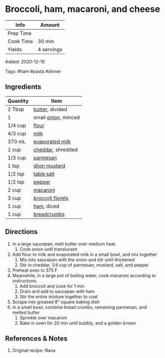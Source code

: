 # Broccoli, ham, macaroni, and cheese

| Info      | Amount     |
| --------- | ---------- |
| Prep Time |            |
| Cook Time | 30 min     |
| Yields    | 4 servings |

Added: 2020-12-19

Tags: #ham #pasta #dinner

## Ingredients

| Quantity | Item                                                  |
| -------- | ----------------------------------------------------- |
| 2 Tbsp   | [butter](../_ingredients/butter.md), divided          |
| 1        | small [onion](../_ingredients/onion.md), minced       |
| 1/4 cup  | [flour](../_ingredients/flour.md)                     |
| 4/3 cup  | [milk](../_ingredients/milk.md)                       |
| 370 mL   | [evaporated milk](../_ingredients/evaporated-milk.md) |
| 1 cup    | [cheddar](../_ingredients/cheddar.md), shredded       |
| 1/3 cup  | [parmesan](../_ingredients/parmesan.md)               |
| 1 tsp    | [dijon mustard](../_ingredients/dijon%20mustard.md)   |
| 1/2 tsp  | [table salt](../_ingredients/table%20salt.md)         |
| 1/2 tsp  | [pepper](../_ingredients/pepper.md)                   |
| 2 cup    | [macaroni](../_ingredients/macaroni.md)               |
| 3 cup    | [broccoli florets](../_ingredients/broccoli.md)       |
| 1 cup    | [ham](../_ingredients/ham.md), diced                  |
| 1 cup    | [breadcrumbs](../_ingredients/breadcrumbs.md)         |

## Directions

1. In a large saucepan, melt butter over medium heat.
    1. Cook onion until translucent
2. Add flour to milk and evaporated milk in a small bowl, and mix together
    1. Mix into saucepan with the onion and stir until thickened
    2. Stir in cheddar, 1/4 cup of parmesan, mustard, salt, and pepper
3. Preheat oven to 375 F
4. Meanwhile, in a large pot of boiling water, cook macaroni according to instructions
    1. Add broccoli and cook for 1 min
    2. Drain and add to saucepan with ham
    3. Stir the entire mixture together to coat
5. Scrape into greased 8" square baking dish
6. In a small bowl, combine bread crumbs, remaining parmesan, and melted butter
    1. Sprinkle over macaroni
    2. Bake in oven for 20 min until bubbly, and a golden brown

## References & Notes

1. Original recipe: Nana
